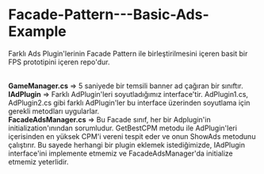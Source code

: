# Facade-Pattern---Basic-Ads-Example
Farklı Ads Plugin'lerinin Facade Pattern ile birleştirilmesini içeren basit bir FPS prototipini içeren repo'dur.<br><br>

<b>GameManager.cs</b> => 5 saniyede bir temsili banner ad çağıran bir sınıftır.<br>
<b>IAdPlugin</b> => Farklı AdPlugin'leri soyutladığımız interface'tir. AdPlugin1.cs, AdPlugin2.cs gibi farklı AdPlugin'ler bu interface üzerinden soyutlama için gerekli metodları uygularlar.<br>
<b>FacadeAdsManager.cs</b> => Bu Facade sınıf, her bir Adplugin'in initialization'ınından sorumludur. GetBestCPM metodu ile AdPlugin'leri içerisinden en yüksek CPM'i vereni tespit eder ve onun ShowAds metodunu çalıştırır. Bu sayede herhangi bir plugin eklemek istediğimizde, IAdPlugin interface'ini implemente etmemiz ve FacadeAdsManager'da initialize etmemiz yeterlidir.


